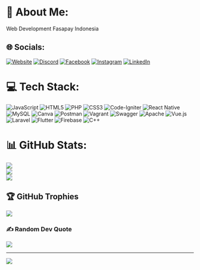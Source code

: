 # 💫 About Me:
Web Development Fasapay Indonesia


## 🌐 Socials:
[![Website](https://img.shields.io/badge/Website-%231DA1F2.svg?logo=website&logoColor=white)]([https://www.example.com](https://andririzkisaputra.pixarts.my.id/)) [![Discord](https://img.shields.io/badge/Discord-%237289DA.svg?logo=discord&logoColor=white)](https://discord.gg/andririzkisaputra#7422) [![Facebook](https://img.shields.io/badge/Facebook-%231877F2.svg?logo=Facebook&logoColor=white)](https://www.facebook.com/andri.rizki.saputra) [![Instagram](https://img.shields.io/badge/Instagram-%23E4405F.svg?logo=Instagram&logoColor=white)](https://www.instagram.com/andri.rizki.saputra/) [![LinkedIn](https://img.shields.io/badge/LinkedIn-%230077B5.svg?logo=linkedin&logoColor=white)](https://www.linkedin.com/in/andri-rizki-saputra-a99669131/) 

# 💻 Tech Stack:
![JavaScript](https://img.shields.io/badge/javascript-%23323330.svg?style=plastic&logo=javascript&logoColor=%23F7DF1E) ![HTML5](https://img.shields.io/badge/html5-%23E34F26.svg?style=plastic&logo=html5&logoColor=white) ![PHP](https://img.shields.io/badge/php-%23777BB4.svg?style=plastic&logo=php&logoColor=white) ![CSS3](https://img.shields.io/badge/css3-%231572B6.svg?style=plastic&logo=css3&logoColor=white) ![Code-Igniter](https://img.shields.io/badge/CodeIgniter-%23EF4223.svg?style=plastic&logo=codeIgniter&logoColor=white) ![React Native](https://img.shields.io/badge/react_native-%2320232a.svg?style=plastic&logo=react&logoColor=%2361DAFB) ![MySQL](https://img.shields.io/badge/mysql-%2300f.svg?style=plastic&logo=mysql&logoColor=white) ![Canva](https://img.shields.io/badge/Canva-%2300C4CC.svg?style=plastic&logo=Canva&logoColor=white) ![Postman](https://img.shields.io/badge/Postman-FF6C37?style=plastic&logo=postman&logoColor=white) ![Vagrant](https://img.shields.io/badge/vagrant-%231563FF.svg?style=plastic&logo=vagrant&logoColor=white) ![Swagger](https://img.shields.io/badge/-Swagger-%23Clojure?style=plastic&logo=swagger&logoColor=white) ![Apache](https://img.shields.io/badge/apache-%23D42029.svg?style=plastic&logo=apache&logoColor=white) ![Vue.js](https://img.shields.io/badge/vuejs-%2335495e.svg?style=plastic&logo=vuedotjs&logoColor=%234FC08D) ![Laravel](https://img.shields.io/badge/laravel-%23FF2D20.svg?style=plastic&logo=laravel&logoColor=white) ![Flutter](https://img.shields.io/badge/Flutter-%2302569B.svg?style=plastic&logo=Flutter&logoColor=white) ![Firebase](https://img.shields.io/badge/firebase-%23039BE5.svg?style=plastic&logo=firebase) ![C++](https://img.shields.io/badge/c++-%2300599C.svg?style=plastic&logo=c%2B%2B&logoColor=white)
# 📊 GitHub Stats:
![](https://github-readme-stats.vercel.app/api?username=andririzkisaputra&theme=react&hide_border=false&include_all_commits=true&count_private=true)<br/>
![](https://github-readme-streak-stats.herokuapp.com/?user=andririzkisaputra&theme=react&hide_border=false)<br/>
![](https://github-readme-stats.vercel.app/api/top-langs/?username=andririzkisaputra&theme=react&hide_border=false&include_all_commits=true&count_private=true&layout=compact)

## 🏆 GitHub Trophies
![](https://github-profile-trophy.vercel.app/?username=andririzkisaputra&theme=radical&no-frame=false&no-bg=false&margin-w=4)

### ✍️ Random Dev Quote
![](https://quotes-github-readme.vercel.app/api?type=horizontal&theme=radical)

---
[![](https://visitcount.itsvg.in/api?id=andririzkisaputra&icon=7&color=0)](https://visitcount.itsvg.in)

<!-- Proudly created with GPRM ( https://gprm.itsvg.in ) -->

